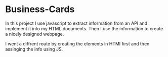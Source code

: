 # Business-Cards
In this project I use javascript to extract information from an API and implement it into my HTML documents. Then I use the information to create a nicely designed webpage. 

I went a diffrent route by creating the elements in HTMl first and then assinging the info using JS.
